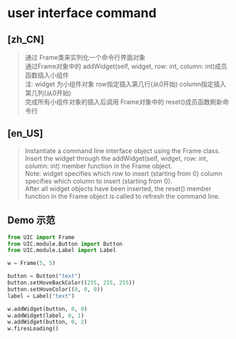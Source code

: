 # user interface command
## [zh_CN]
> 通过 Frame类来实列化一个命令行界面对象  
> 通过Frame对象中的 addWidget(self, widget, row: int, column: int)成员函数插入小组件  
> 注: widget 为小组件对象 row指定插入第几行(从0开始) column指定插入第几列(从0开始)  
> 完成所有小组件对象的插入后调用 Frame对象中的 reset()成员函数刷新命令行  

## [en_US]
> Instantiate a command line interface object using the Frame class.  
> Insert the widget through the addWidget(self, widget, row: int, column: int) member function in the Frame object.  
> Note: widget specifies which row to insert (starting from 0) column specifies which column to insert (starting from 0).  
> After all widget objects have been inserted, the reset() member function in the Frame object is called to refresh the command line.  

## Demo 示范
```Python
from UIC import Frame
from UIC.module.Button import Button
from UIC.module.Label import Label

w = Frame(5, 5)

button = Button("text")
button.setHoveBackColor((255, 255, 255))
button.setHoveColor((0, 0, 0))
label = Label("text")

w.addWidget(button, 0, 0)
w.addWidget(label, 0, 1)
w.addWidget(button, 0, 2)
w.firesLoading()
```
